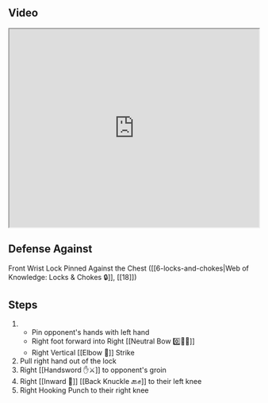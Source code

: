 ## Video

<iframe src="https://www.youtube.com/embed/tvS7L85fcqA?start=261&end=344" width="100%" height="400"></iframe>

## Defense Against

Front Wrist Lock Pinned Against the Chest ([[6-locks-and-chokes|Web of Knowledge: Locks & Chokes 🔒]], [[18]])

## Steps

1. - Pin opponent's hands with left hand
    - Right foot forward into Right [[Neutral Bow 0️⃣🧍‍♂️]]
    - Right Vertical [[Elbow 💪]] Strike
2.  Pull right hand out of the lock
3.  Right [[Handsword ✋⚔️]] to opponent's groin
4. Right [[Inward 🔽]] [[Back Knuckle 🔙✊]] to their left knee
5. Right Hooking Punch to their right knee